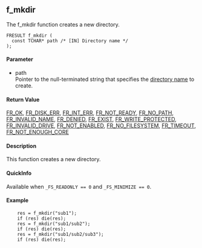 ## f\_mkdir

The f\_mkdir function creates a new directory.

    FRESULT f_mkdir (
      const TCHAR* path /* [IN] Directory name */
    );

#### Parameter

  - path  
    Pointer to the null-terminated string that specifies the [directory
    name](filename.md) to create.

#### Return Value

[FR\_OK](rc.md#ok), [FR\_DISK\_ERR](rc.md#de),
[FR\_INT\_ERR](rc.md#ie), [FR\_NOT\_READY](rc.md#nr),
[FR\_NO\_PATH](rc.md#np), [FR\_INVALID\_NAME](rc.md#in),
[FR\_DENIED](rc.md#de), [FR\_EXIST](rc.md#ex),
[FR\_WRITE\_PROTECTED](rc.md#wp), [FR\_INVALID\_DRIVE](rc.md#id),
[FR\_NOT\_ENABLED](rc.md#ne), [FR\_NO\_FILESYSTEM](rc.md#ns),
[FR\_TIMEOUT](rc.md#tm), [FR\_NOT\_ENOUGH\_CORE](rc.md#nc)

#### Description

This function creates a new directory.

#### QuickInfo

Available when `_FS_READONLY == 0` and `_FS_MINIMIZE == 0`.

#### Example

``` 
    res = f_mkdir("sub1");
    if (res) die(res);
    res = f_mkdir("sub1/sub2");
    if (res) die(res);
    res = f_mkdir("sub1/sub2/sub3");
    if (res) die(res);
```
